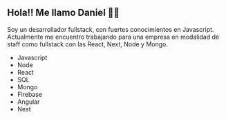 ## Hola!! Me llamo Daniel 👋👋 
Soy un desarrollador fullstack, con fuertes conocimientos en Javascript.
Actualmente me encuentro trabajando para una empresa en modalidad de staff como fullstack con las React, Next, Node y Mongo.

- Javascript
- Node
- React
- SQL
- Mongo
- Firebase 
- Angular
- Nest

<!---
dbdv/dbdv is a ✨ special ✨ repository because its `README.md` (this file) appears on your GitHub profile.
You can click the Preview link to take a look at your changes.
--->
